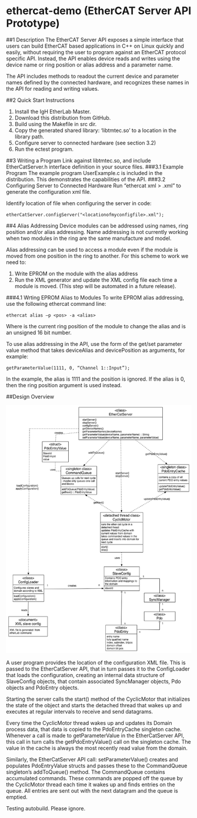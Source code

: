 ethercat-demo (EtherCAT Server API Prototype)
=============
##1 Description
The EtherCAT Server API exposes a simple interface that users can build EtherCAT based applications in C++ on Linux quickly and easily, without requiring the user to program against an EtherCAT protocol specific API.  Instead, the API enables device reads and writes using the device name or ring position or alias address and a parameter name.

The API includes methods to readout the current device and parameter names defined by the connected hardware, and recognizes these names in the API for reading and writing values.

##2 Quick Start Instructions
1.	Install the IgH EtherLab Master.
2.	Download this distribution from GitHub. 
3.	Build using the Makefile in src dir.
4.	Copy the generated shared library: ‘libtmtec.so’ to a location in the library path.
5.	Configure server to connected hardware (see section 3.2)
6.	Run the ectest program.

##3 Writing a Program
Link against libtmtec.so, and include EtherCatServer.h interface definition in your source files.
###3.1 Example Program
The example program UserExample.c is included in the distribution.  This demonstrates the capabilities of the API.
###3.2 Configuring Server to Connected Hardware
Run “ethercat xml > <yourconfigfilename>.xml” to generate the configuration xml file.

Identify location of file when configuring the server in code:
```
etherCatServer.configServer("<locationofmyconfigfile>.xml");    
```
##4 Alias Addressing
Device modules can be addressed using names, ring position and/or alias addressing.  Name addressing is not currently working when two modules in the ring are the same manufacture and model.

Alias addressing can be used to access a module even if the module is moved from one position in the ring to another.   For this scheme to work we need to:
1.	Write EPROM on the module with the alias address
2.	Run the XML generator and update the XML config file each time a module is moved.  (This step will be automated in a future release).

###4.1 Wrting EPROM Alias to Modules
To write EPROM alias addressing, use the following ethercat command line:
```
ethercat alias –p <pos> -a <alias>
```
Where <pos> is the current ring position of the module to change the alias and <alias> is an unsigned 16 bit number.

To use alias addressing in the API, use the form of the get/set parameter value method that takes deviceAlias and devicePosition as arguments, for example:
```
getParameterValue(1111, 0, “Channel 1::Input”);
``` 
In the example, the alias is 1111 and the position is ignored.   If the alias is 0, then the ring position argument is used instead.

##Design Overview

![Design](/doc/images/design.png)

A user program provides the location of the configuration XML file.  This is passed to the EtherCatServer API, that in turn passes it to the ConfigLoader that loads the configuration, creating an internal data structure of SlaveConfig objects, that contain associated SyncManager objects, Pdo objects and PdoEntry objects.

Starting the server calls the start() method of the CyclicMotor that initializes the state of the object and starts the detached thread that wakes up and executes at regular intervals to receive and send datagrams.

Every time the CyclicMotor thread wakes up and updates its Domain process data, that data is copied to the PdoEntryCache singleton cache.  Whenever a call is made to getParameterValue in the EtherCatServer API, this call in turn calls the getPdoEntryValue() call on the singleton cache.  The value in the cache is always the most recently read value from the domain.

Similarly, the EtherCatServer API call: setParameterValue() creates and populates PdoEntryValue structs and passes these to the CommandQueue singleton’s addToQueue() method.  The CommandQueue contains accumulated commands.  These commands are popped off the queue by the CyclicMotor thread each time it wakes up and finds entries on the queue.  All entries are sent out with the next datagram and the queue is emptied.

Testing autobuild. Please ignore.
